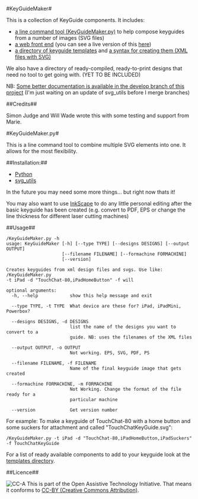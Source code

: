 #KeyGuideMaker#

This is a collection of KeyGuide components. It includes:

* [a line command tool (KeyGuideMaker.py)](#keguidemakerpy) to help compose keyguides from a number of images (SVG files)
* [a web front end](/willwade/KeyGuideMaker/html/) (you can see a live version of this [here](http://keyguides.sourceymonkey.com))
* [a directory of keyguide templates](/willwade/KeyGuideMaker/templates) and [a syntax for creating them (XML files with SVG)](/willwade/KeyGuideMaker/templates#readme)

We also have a directory of ready-compiled, ready-to-print designs that need no tool to get going with. (YET TO BE INCLUDED)

NB: [Some better documentation is available in the develop branch of this project](https://github.com/willwade/KeyGuideMaker/tree/develop) (I'm just waiting on an update of svg_utils before I merge branches)

##Credits##

Simon Judge and Will Wade wrote this with some testing and support from Marie.


#KeyGuideMaker.py#

This is a line command tool to combine multiple SVG elements into one. It allows for the most flexibility. 

##Installation:##

* [Python](http://www.python.org/download/releases/2.7.2/)
* [svg_utils](https://github.com/btel/svg_utils)
 
In the future you may need some more things... but right now thats it!

You may also want to use [InkScape](http://inkscape.org/) to do any little personal editing after the basic keyguide has been created (e.g. convert to PDF, EPS or change the line thickness for different laser cutting machines)

##Usage##

    /KeyGuideMaker.py -h
    usage: KeyGuideMaker [-h] [--type TYPE] [--designs DESIGNS] [--output OUTPUT]
                         [--filename FILENAME] [--formachine FORMACHINE]
                         [--version]

    Creates keyguides from xml design files and svgs. Use like: /KeyGuideMaker.py
    -t iPad -d "TouchChat-80,iPadHomeButton" -f will

    optional arguments:
      -h, --help            show this help message and exit
      
      --type TYPE, -t TYPE  What device are these for? iPad, iPadMini, Powerbox?
      
      --designs DESIGNS, -d DESIGNS
                            list the name of the designs you want to convert to a
                            guide. NB: uses the filenames of the XML files
      
      --output OUTPUT, -o OUTPUT
                            Not working. EPS, SVG, PDF, PS
      
      --filename FILENAME, -f FILENAME
                            Name of the final keyguide image that gets created
      
      --formachine FORMACHINE, -m FORMACHINE
                            Not Working. Change the format of the file ready for a
                            particular machine
      
      --version             Get version number
      
For example: To make a keyguide of TouchChat-80 with a home button and some suckers for attachment and called "TouchChatKeyGuide.svg":

    /KeyGuideMaker.py -t iPad -d "TouchChat-80,iPadHomeButton,iPadSuckers" -f TouchChatKeyGuide
    
For a list of ready available components to add to your keyguide look at the [templates directory](templates/). 

##Licence##

![CC-A](http://i.creativecommons.org/l/by/3.0/88x31.png)
This is part of the Open Assistive Technology Initiative. That means it conforms to [CC-BY (Creative Commons Attribution)](http://creativecommons.org/licenses/by/3.0). 